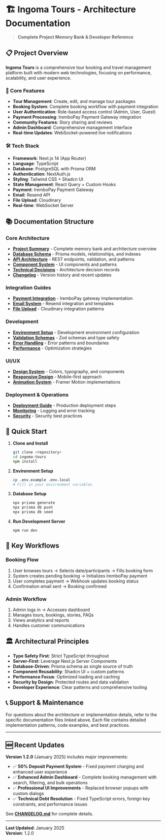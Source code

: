 # 🏗️ Ingoma Tours - Architecture Documentation

> **Complete Project Memory Bank & Developer Reference**

## 📋 Project Overview

**Ingoma Tours** is a comprehensive tour booking and travel management platform built with modern web technologies, focusing on performance, scalability, and user experience.

### 🎯 Core Features

- **Tour Management**: Create, edit, and manage tour packages
- **Booking System**: Complete booking workflow with payment integration
- **User Authentication**: Role-based access control (Admin, User, Guest)
- **Payment Processing**: IremboPay Payment Gateway integration
- **Community Features**: Story sharing and reviews
- **Admin Dashboard**: Comprehensive management interface
- **Real-time Updates**: WebSocket-powered live notifications

### 🛠️ Tech Stack

- **Framework**: Next.js 14 (App Router)
- **Language**: TypeScript
- **Database**: PostgreSQL with Prisma ORM
- **Authentication**: NextAuth.js
- **Styling**: Tailwind CSS + Shadcn UI
- **State Management**: React Query + Custom Hooks
- **Payment**: IremboPay Payment Gateway
- **Email**: Resend API
- **File Upload**: Cloudinary
- **Real-time**: WebSocket Server

## 📚 Documentation Structure

### Core Architecture

- [**Project Summary**](./project-summary.md) - Complete memory bank and architecture overview
- [**Database Schema**](./database-architecture.md) - Prisma models, relationships, and indexes
- [**API Architecture**](./api-architecture.md) - REST endpoints, validation, and patterns
- [**Component System**](./component-architecture.md) - UI components and patterns
- [**Technical Decisions**](./technical-decisions.md) - Architecture decision records
- [**Changelog**](./CHANGELOG.md) - Version history and recent updates

### Integration Guides

- [**Payment Integration**](./payment-integration.md) - IremboPay gateway implementation
- [**Email System**](./email-system.md) - Resend integration and templates
- [**File Upload**](./file-upload-system.md) - Cloudinary integration patterns

### Development

- [**Environment Setup**](./environment-setup.md) - Development environment configuration
- [**Validation Schemas**](./validation-schemas.md) - Zod schemas and type safety
- [**Error Handling**](./error-handling.md) - Error patterns and boundaries
- [**Performance**](./performance-optimizations.md) - Optimization strategies

### UI/UX

- [**Design System**](./design-system.md) - Colors, typography, and components
- [**Responsive Design**](./responsive-patterns.md) - Mobile-first approach
- [**Animation System**](./animation-patterns.md) - Framer Motion implementations

### Deployment & Operations

- [**Deployment Guide**](./deployment.md) - Production deployment steps
- [**Monitoring**](./monitoring-logging.md) - Logging and error tracking
- [**Security**](./security-considerations.md) - Security best practices

## 🚀 Quick Start

1. **Clone and Install**

   ```bash
   git clone <repository>
   cd ingoma-tours
   npm install
   ```

2. **Environment Setup**

   ```bash
   cp .env.example .env.local
   # Fill in your environment variables
   ```

3. **Database Setup**

   ```bash
   npx prisma generate
   npx prisma db push
   npx prisma db seed
   ```

4. **Run Development Server**
   ```bash
   npm run dev
   ```

## 🔄 Key Workflows

### Booking Flow

1. User browses tours → Selects date/participants → Fills booking form
2. System creates pending booking → Initializes IremboPay payment
3. User completes payment → Webhook updates booking status
4. Confirmation email sent → Booking confirmed

### Admin Workflow

1. Admin logs in → Accesses dashboard
2. Manages tours, bookings, stories, FAQs
3. Views analytics and reports
4. Handles customer communications

## 🏛️ Architectural Principles

- **Type Safety First**: Strict TypeScript throughout
- **Server-First**: Leverage Next.js Server Components
- **Database-Driven**: Prisma schema as single source of truth
- **Component Reusability**: Shadcn UI + custom patterns
- **Performance Focus**: Optimized loading and caching
- **Security by Design**: Protected routes and data validation
- **Developer Experience**: Clear patterns and comprehensive tooling

## 📞 Support & Maintenance

For questions about the architecture or implementation details, refer to the specific documentation files linked above. Each file contains detailed implementation patterns, code examples, and best practices.

---

## 🆕 Recent Updates

**Version 1.2.0** (January 2025) includes major improvements:

- ✅ **50% Deposit Payment System** - Fixed payment charging and enhanced user experience
- ✅ **Enhanced Admin Dashboard** - Complete booking management with search, filtering, and bulk operations
- ✅ **Professional UI Improvements** - Replaced browser popups with custom dialogs
- ✅ **Technical Debt Resolution** - Fixed TypeScript errors, foreign key constraints, and performance issues

See [**CHANGELOG.md**](./CHANGELOG.md) for complete details.

---

**Last Updated**: January 2025  
**Version**: 1.2.0
